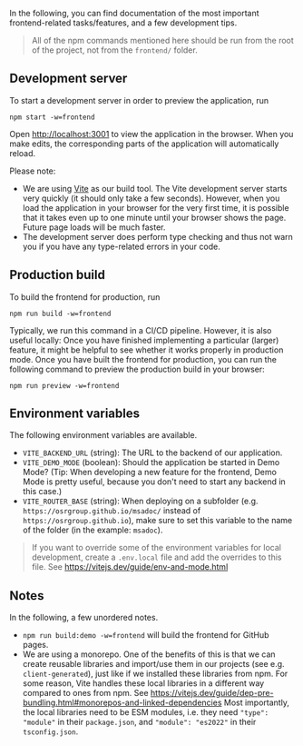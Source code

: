In the following, you can find documentation of the most important frontend-related tasks/features, and a few development tips.

> All of the npm commands mentioned here should be run from the root of the project, not from the `frontend/` folder.

## Development server

To start a development server in order to preview the application, run

```
npm start -w=frontend
```

Open [http://localhost:3001](http://localhost:3001) to view the application in the browser. When you make edits, the corresponding parts of the application will automatically reload.

Please note:

- We are using [Vite](https://vitejs.dev) as our build tool. The Vite development server starts very quickly (it should only take a few seconds). However, when you load the application in your browser for the very first time, it is possible that it takes even up to one minute until your browser shows the page. Future page loads will be much faster.
- The development server does perform type checking and thus not warn you if you have any type-related errors in your code.

## Production build

To build the frontend for production, run

```
npm run build -w=frontend
```

Typically, we run this command in a CI/CD pipeline. However, it is also useful locally: Once you have finished implementing a particular (larger) feature, it might be helpful to see whether it works properly in production mode. Once you have built the frontend for production, you can run the following command to preview the production build in your browser:

```
npm run preview -w=frontend
```

## Environment variables

The following environment variables are available.

- `VITE_BACKEND_URL` (string): The URL to the backend of our application.
- `VITE_DEMO_MODE` (boolean): Should the application be started in Demo Mode? (Tip: When developing a new feature for the frontend, Demo Mode is pretty useful, because you don't need to start any backend in this case.)
- `VITE_ROUTER_BASE` (string): When deploying on a subfolder (e.g. `https://osrgroup.github.io/msadoc/` instead of `https://osrgroup.github.io`), make sure to set this variable to the name of the folder (in the example: `msadoc`).

> If you want to override some of the environment variables for local development, create a `.env.local` file and add the overrides to this file. See https://vitejs.dev/guide/env-and-mode.html

## Notes

In the following, a few unordered notes.

- `npm run build:demo -w=frontend` will build the frontend for GitHub pages.
- We are using a monorepo. One of the benefits of this is that we can create reusable libraries and import/use them in our projects (see e.g. `client-generated`), just like if we installed these libraries from npm. For some reason, Vite handles these local libraries in a different way compared to ones from npm. See https://vitejs.dev/guide/dep-pre-bundling.html#monorepos-and-linked-dependencies Most importantly, the local libraries need to be ESM modules, i.e. they need `"type": "module"` in their `package.json`, and `"module": "es2022"` in their `tsconfig.json`.

